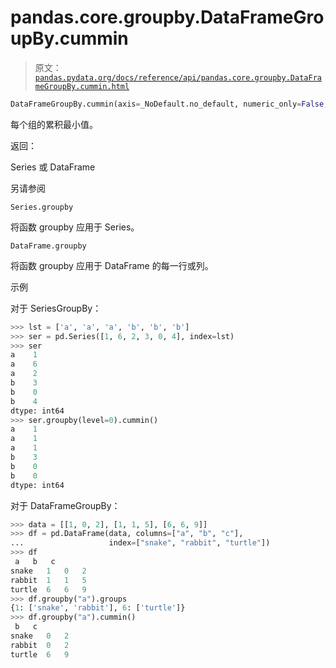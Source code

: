 # pandas.core.groupby.DataFrameGroupBy.cummin

> 原文：[`pandas.pydata.org/docs/reference/api/pandas.core.groupby.DataFrameGroupBy.cummin.html`](https://pandas.pydata.org/docs/reference/api/pandas.core.groupby.DataFrameGroupBy.cummin.html)

```py
DataFrameGroupBy.cummin(axis=_NoDefault.no_default, numeric_only=False, **kwargs)
```

每个组的累积最小值。

返回：

Series 或 DataFrame

另请参阅

`Series.groupby`

将函数 groupby 应用于 Series。

`DataFrame.groupby`

将函数 groupby 应用于 DataFrame 的每一行或列。

示例

对于 SeriesGroupBy：

```py
>>> lst = ['a', 'a', 'a', 'b', 'b', 'b']
>>> ser = pd.Series([1, 6, 2, 3, 0, 4], index=lst)
>>> ser
a    1
a    6
a    2
b    3
b    0
b    4
dtype: int64
>>> ser.groupby(level=0).cummin()
a    1
a    1
a    1
b    3
b    0
b    0
dtype: int64 
```

对于 DataFrameGroupBy：

```py
>>> data = [[1, 0, 2], [1, 1, 5], [6, 6, 9]]
>>> df = pd.DataFrame(data, columns=["a", "b", "c"],
...                   index=["snake", "rabbit", "turtle"])
>>> df
 a   b   c
snake   1   0   2
rabbit  1   1   5
turtle  6   6   9
>>> df.groupby("a").groups
{1: ['snake', 'rabbit'], 6: ['turtle']}
>>> df.groupby("a").cummin()
 b   c
snake   0   2
rabbit  0   2
turtle  6   9 
```
